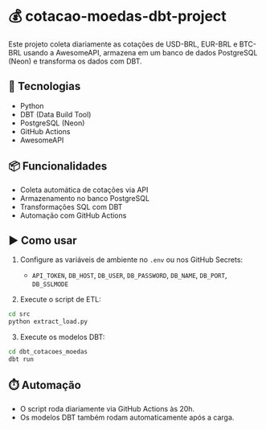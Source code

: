 # 💰 cotacao-moedas-dbt-project

Este projeto coleta diariamente as cotações de USD-BRL, EUR-BRL e BTC-BRL usando a AwesomeAPI, armazena em um banco de dados PostgreSQL (Neon) e transforma os dados com DBT.

## 🔧 Tecnologias

- Python
- DBT (Data Build Tool)
- PostgreSQL (Neon)
- GitHub Actions
- AwesomeAPI

## 📦 Funcionalidades

- Coleta automática de cotações via API
- Armazenamento no banco PostgreSQL
- Transformações SQL com DBT
- Automação com GitHub Actions

## ▶️ Como usar

1. Configure as variáveis de ambiente no `.env` ou nos GitHub Secrets:
   - `API_TOKEN`, `DB_HOST`, `DB_USER`, `DB_PASSWORD`, `DB_NAME`, `DB_PORT`, `DB_SSLMODE`

2. Execute o script de ETL:
```bash
cd src
python extract_load.py
```

3. Execute os modelos DBT:
```bash
cd dbt_cotacoes_moedas
dbt run
```

## ⏱️ Automação

- O script roda diariamente via GitHub Actions às 20h.
- Os modelos DBT também rodam automaticamente após a carga.